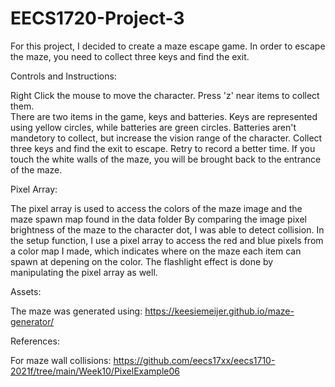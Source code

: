 # EECS1720-Project-3

For this project, I decided to create a maze escape game. In order to escape the maze, you need to collect three keys and find the exit. 

Controls and Instructions: 

Right Click the mouse to move the character. 
Press 'z' near items to collect them.  
There are two items in the game, keys and batteries. Keys are represented using yellow circles, while batteries are green circles. Batteries aren't mandetory to collect, but increase the vision range of the character. Collect three keys and find the exit to escape. Retry to record a better time.
If you touch the white walls of the maze, you will be brought back to the entrance of the maze. 

Pixel Array: 

The pixel array is used to access the colors of the maze image and the maze spawn map found in the data folder
By comparing the image pixel brightness of the maze to the character dot, I was able to detect collision.
In the setup function, I use a pixel array to access the red and blue pixels from a color map I made, which indicates where on the maze each item can spawn at depening on the color.
The flashlight effect is done by manipulating the pixel array as well.

Assets:

The maze was generated using: https://keesiemeijer.github.io/maze-generator/

References:

For maze wall collisions: https://github.com/eecs17xx/eecs1710-2021f/tree/main/Week10/PixelExample06
